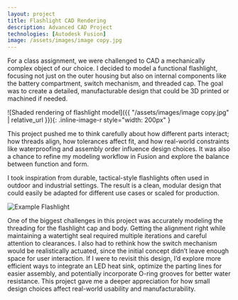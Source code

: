 ```yaml
---
layout: project
title: Flashlight CAD Rendering
description: Advanced CAD Project
technologies: [Autodesk Fusion]
image: /assets/images/image copy.jpg
---
```


For a class assignment, we were challenged to CAD a mechanically complex object of our choice. I decided to model a functional flashlight, focusing not just on the outer housing but also on internal components like the battery compartment, switch mechanism, and threaded cap. The goal was to create a detailed, manufacturable design that could be 3D printed or machined if needed.

![Shaded rendering of flashlight model]({{ "/assets/images/image copy.jpg" | relative_url }}){: .inline-image-r style="width: 200px" }

This project pushed me to think carefully about how different parts interact; how threads align, how tolerances affect fit, and how real-world constraints like waterproofing and assembly order influence design choices. It was also a chance to refine my modeling workflow in Fusion and explore the balance between function and form.

I took inspiration from durable, tactical-style flashlights often used in outdoor and industrial settings. The result is a clean, modular design that could easily be adapted for different use cases or scaled for production.

![Example Flashlight](image.png)

One of the biggest challenges in this project was accurately modeling the threading for the flashlight cap and body. Getting the alignment right while maintaining a watertight seal required multiple iterations and careful attention to clearances. I also had to rethink how the switch mechanism would be realistically actuated, since the initial concept didn’t leave enough space for user interaction. If I were to revisit this design, I’d explore more efficient ways to integrate an LED heat sink, optimize the parting lines for easier assembly, and potentially incorporate O-ring grooves for better water resistance. This project gave me a deeper appreciation for how small design choices affect real-world usability and manufacturability.
